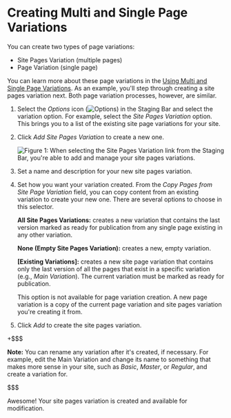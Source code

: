 # Creating Multi and Single Page Variations

You can create two types of page variations:

- Site Pages Variation (multiple pages)
- Page Variation (single page)

You can learn more about these page variations in the
[Using Multi and Single Page Variations](/discover/portal/-/knowledge_base/7-1/using-multi-and-single-page-variations).
As an example, you'll step through creating a site pages variation next. Both
page variation processes, however, are similar.

1.  Select the *Options* icon
    (![Options](../../../images/icon-options.png)) in the Staging Bar and select
    the variation option. For example, select the *Site Pages Variation* option.
    This brings you to a list of the existing site page variations for your
    site.

2.  Click *Add Site Pages Variation* to create a new one.

    ![Figure 1: When selecting the *Site Pages Variation* link from the Staging Bar, you're able to add and manage your site pages variations.](../../../images/staging-page-variations.png)

3.  Set a name and description for your new site pages variation.

4.  Set how you want your variation created. From the *Copy Pages from Site Page
    Variation* field, you can copy content from an existing variation to create
    your new one. There are several options to choose in this selector.

    **All Site Pages Variations:** creates a new variation that contains the
    last version marked as ready for publication from any single page existing
    in any other variation.

    **None (Empty Site Pages Variation):** creates a new, empty variation.

    **[Existing Variations]:** creates a new site page variation that contains
    only the last version of all the pages that exist in a specific variation
    (e.g., *Main Variation*). The current variation must be marked as ready for
    publication.

    This option is not available for page variation creation. A new page
    variation is a copy of the current page variation and site pages variation
    you're creating it from.

5.  Click *Add* to create the site pages variation.

+$$$

**Note:** You can rename any variation after it's created, if necessary. For
example, edit the Main Variation and change its name to something that makes
more sense in your site, such as *Basic*, *Master*, or *Regular*, and create a
variation for.

$$$

Awesome! Your site pages variation is created and available for modification.
